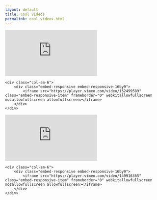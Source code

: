 ```yaml
---
layout: default
title: Cool videos
permalink: cool_videos.html
---
```



<div class="row-fluid">
    <div class="col-sm-6">
        <div class="embed-responsive embed-responsive-16by9">
            <iframe src="https://player.vimeo.com/video/152233002" class="embed-responsive-item" frameborder="0" webkitallowfullscreen mozallowfullscreen allowfullscreen></iframe>
        </div>
    </div>
 
    <div class="col-sm-6">
        <div class="embed-responsive embed-responsive-16by9">
            <iframe src="https://player.vimeo.com/video/152499589" class="embed-responsive-item" frameborder="0" webkitallowfullscreen mozallowfullscreen allowfullscreen></iframe>
        </div>
    </div>
</div>
<div class="clearfix"></div>

<div class="row-fluid">
    <div class="col-sm-6">
        <div class="embed-responsive embed-responsive-16by9">
            <iframe src="https://player.vimeo.com/video/152825632" class="embed-responsive-item" frameborder="0" webkitallowfullscreen mozallowfullscreen allowfullscreen></iframe>
        </div>
    </div>
 
    <div class="col-sm-6">
        <div class="embed-responsive embed-responsive-16by9">
            <iframe src="https://player.vimeo.com/video/149916365" class="embed-responsive-item" frameborder="0" webkitallowfullscreen mozallowfullscreen allowfullscreen></iframe>
        </div>
    </div>
</div>
<div class="clearfix buffer"></div>







